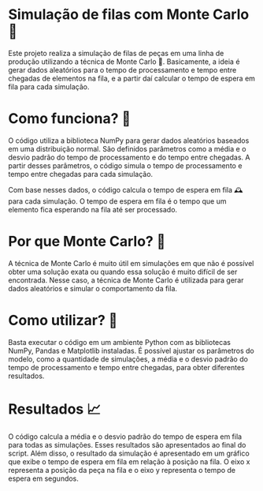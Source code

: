 # Simulação de filas com Monte Carlo 🎲
Este projeto realiza a simulação de filas de peças em uma linha de produção utilizando a técnica de Monte Carlo 🎲. Basicamente, a ideia é gerar dados aleatórios para o tempo de processamento e tempo entre chegadas de elementos na fila, e a partir daí calcular o tempo de espera em fila para cada simulação.

# Como funciona? 🤔
O código utiliza a biblioteca NumPy para gerar dados aleatórios baseados em uma distribuição normal. São definidos parâmetros como a média e o desvio padrão do tempo de processamento e do tempo entre chegadas. A partir desses parâmetros, o código simula o tempo de processamento e tempo entre chegadas para cada simulação.

Com base nesses dados, o código calcula o tempo de espera em fila 🕰️ para cada simulação. O tempo de espera em fila é o tempo que um elemento fica esperando na fila até ser processado.

# Por que Monte Carlo? 🤔
A técnica de Monte Carlo é muito útil em simulações em que não é possível obter uma solução exata ou quando essa solução é muito difícil de ser encontrada. Nesse caso, a técnica de Monte Carlo é utilizada para gerar dados aleatórios e simular o comportamento da fila.

# Como utilizar? 🤔
Basta executar o código em um ambiente Python com as bibliotecas NumPy, Pandas e Matplotlib instaladas. É possível ajustar os parâmetros do modelo, como a quantidade de simulações, a média e o desvio padrão do tempo de processamento e tempo entre chegadas, para obter diferentes resultados.

# Resultados 📈
O código calcula a média e o desvio padrão do tempo de espera em fila para todas as simulações. Esses resultados são apresentados ao final do script. Além disso, o resultado da simulação é apresentado em um gráfico que exibe o tempo de espera em fila em relação à posição na fila. O eixo x representa a posição da peça na fila e o eixo y representa o tempo de espera em segundos.
